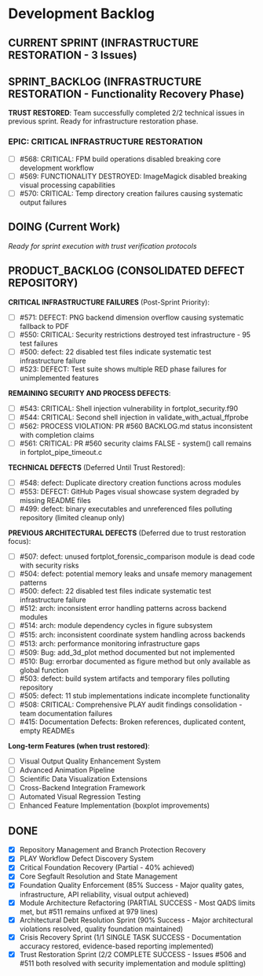 # Development Backlog

## CURRENT SPRINT (INFRASTRUCTURE RESTORATION - 3 Issues)

## SPRINT_BACKLOG (INFRASTRUCTURE RESTORATION - Functionality Recovery Phase)

**TRUST RESTORED**: Team successfully completed 2/2 technical issues in previous sprint. Ready for infrastructure restoration phase.

### EPIC: CRITICAL INFRASTRUCTURE RESTORATION  
- [ ] #568: CRITICAL: FPM build operations disabled breaking core development workflow
- [ ] #569: FUNCTIONALITY DESTROYED: ImageMagick disabled breaking visual processing capabilities
- [ ] #570: CRITICAL: Temp directory creation failures causing systematic output failures

## DOING (Current Work)

*Ready for sprint execution with trust verification protocols*

## PRODUCT_BACKLOG (CONSOLIDATED DEFECT REPOSITORY)

**CRITICAL INFRASTRUCTURE FAILURES** (Post-Sprint Priority):
- [ ] #571: DEFECT: PNG backend dimension overflow causing systematic fallback to PDF
- [ ] #550: CRITICAL: Security restrictions destroyed test infrastructure - 95 test failures
- [ ] #500: defect: 22 disabled test files indicate systematic test infrastructure failure
- [ ] #523: DEFECT: Test suite shows multiple RED phase failures for unimplemented features

**REMAINING SECURITY AND PROCESS DEFECTS**:
- [ ] #543: CRITICAL: Shell injection vulnerability in fortplot_security.f90
- [ ] #544: CRITICAL: Second shell injection in validate_with_actual_ffprobe
- [ ] #562: PROCESS VIOLATION: PR #560 BACKLOG.md status inconsistent with completion claims
- [ ] #561: CRITICAL: PR #560 security claims FALSE - system() call remains in fortplot_pipe_timeout.c

**TECHNICAL DEFECTS** (Deferred Until Trust Restored):
- [ ] #548: defect: Duplicate directory creation functions across modules
- [ ] #553: DEFECT: GitHub Pages visual showcase system degraded by missing README files
- [ ] #499: defect: binary executables and unreferenced files polluting repository (limited cleanup only)

**PREVIOUS ARCHITECTURAL DEFECTS** (Deferred due to trust restoration focus):
- [ ] #507: defect: unused fortplot_forensic_comparison module is dead code with security risks
- [ ] #504: defect: potential memory leaks and unsafe memory management patterns  
- [ ] #500: defect: 22 disabled test files indicate systematic test infrastructure failure
- [ ] #512: arch: inconsistent error handling patterns across backend modules
- [ ] #514: arch: module dependency cycles in figure subsystem
- [ ] #515: arch: inconsistent coordinate system handling across backends
- [ ] #513: arch: performance monitoring infrastructure gaps
- [ ] #509: Bug: add_3d_plot method documented but not implemented
- [ ] #510: Bug: errorbar documented as figure method but only available as global function
- [ ] #503: defect: build system artifacts and temporary files polluting repository
- [ ] #505: defect: 11 stub implementations indicate incomplete functionality
- [ ] #508: CRITICAL: Comprehensive PLAY audit findings consolidation - team documentation failures
- [ ] #415: Documentation Defects: Broken references, duplicated content, empty READMEs

**Long-term Features (when trust restored)**:
- [ ] Visual Output Quality Enhancement System
- [ ] Advanced Animation Pipeline  
- [ ] Scientific Data Visualization Extensions
- [ ] Cross-Backend Integration Framework
- [ ] Automated Visual Regression Testing
- [ ] Enhanced Feature Implementation (boxplot improvements)

## DONE
- [x] Repository Management and Branch Protection Recovery
- [x] PLAY Workflow Defect Discovery System  
- [x] Critical Foundation Recovery (Partial - 40% achieved)
- [x] Core Segfault Resolution and State Management
- [x] Foundation Quality Enforcement (85% Success - Major quality gates, infrastructure, API reliability, visual output achieved)
- [x] Module Architecture Refactoring (PARTIAL SUCCESS - Most QADS limits met, but #511 remains unfixed at 979 lines)
- [x] Architectural Debt Resolution Sprint (90% Success - Major architectural violations resolved, quality foundation maintained)
- [x] Crisis Recovery Sprint (1/1 SINGLE TASK SUCCESS - Documentation accuracy restored, evidence-based reporting implemented)
- [x] Trust Restoration Sprint (2/2 COMPLETE SUCCESS - Issues #506 and #511 both resolved with security implementation and module splitting)
